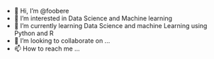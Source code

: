 - 👋 Hi, I’m @foobere
- 👀 I’m interested in Data Science and Machine learning
- 🌱 I’m currently learning Data Science and machine Learning using Python and R
- 💞️ I’m looking to collaborate on ...
- 📫 How to reach me ...

<!---
foobere/foobere is a ✨ special ✨ repository because its `README.md` (this file) appears on your GitHub profile.
You can click the Preview link to take a look at your changes.
--->
